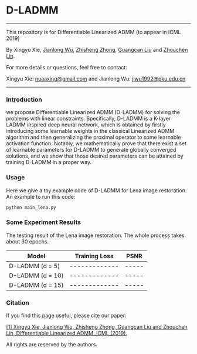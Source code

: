 # D-LADMM

***********************************************************************************************************

This repository is for Differentiable Linearized ADMM (to appear in ICML 2019)

By Xingyu Xie, [Jianlong Wu](https://jlwu1992.github.io), [Zhisheng Zhong](https://zzs1994.github.io), [Guangcan Liu](http://web2.nuist.edu.cn:8080/jszy/Professor.aspx?id=1990) and [Zhouchen Lin](http://www.cis.pku.edu.cn/faculty/vision/zlin/zlin.htm).


For more details or questions, feel free to contact: 

Xingyu Xie: nuaaxing@gmail.com and Jianlong Wu: jlwu1992@pku.edu.cn

***********************************************************************************************************


### Introduction
we propose Differentiable Linearized ADMM (D-LADMM) for solving the problems with linear constraints. Specifically, D-LADMM is a K-layer
LADMM inspired deep neural network, which is obtained by firstly introducing some learnable weights in the classical Linearized ADMM algorithm and then generalizing the proximal operator to some learnable activation function. Notably, we mathematically prove that there exist a set of learnable parameters for D-LADMM to generate globally converged solutions, and we show that those desired parameters can be attained by training D-LADMM in a proper way. 


### Usage
Here we give a toy example code of D-LADMM for Lena image restoration. An example to run this code:

```Python
python main_lena.py
```

### Some Experiment Results

The testing result of the Lena image restoration. The whole process takes about 30 epochs.

|Model            |Training Loss |PSNR |
|-----------------|------------- |-----|
|D-LADMM (d =  5) |------------- |-----|
|D-LADMM (d = 10) |------------- |-----|
|D-LADMM (d = 15) |------------- |-----|



### Citation

If you find this page useful, please cite our paper:

[[1] Xingyu Xie, Jianlong Wu, Zhisheng Zhong, Guangcan Liu and Zhouchen Lin, Differentiable Linearized ADMM. ICML (2019).](https://arxiv.org/abs/1905.06179])

All rights are reserved by the authors.
